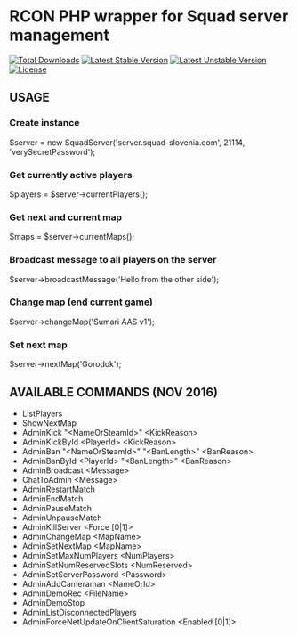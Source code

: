 # RCON PHP wrapper for Squad server management

[![Total Downloads](https://poser.pugx.org/dsg/squad-rcon-php/downloads.png)](https://packagist.org/dsg/squad-rcon-php/shoppingcart)
[![Latest Stable Version](https://poser.pugx.org/dsg/squad-rcon-php/v/stable)](https://packagist.org/packages/dsg/squad-rcon-php)
[![Latest Unstable Version](https://poser.pugx.org/dsg/squad-rcon-php/v/unstable)](https://packagist.org/packages/dsg/squad-rcon-php)
[![License](https://poser.pugx.org/dsg/squad-rcon-php/license)](https://packagist.org/packages/dsg/squad-rcon-php)

## USAGE

### Create instance
$server = new SquadServer('server.squad-slovenia.com', 21114, 'verySecretPassword');

### Get currently active players
$players = $server->currentPlayers();

### Get next and current map
$maps = $server->currentMaps();

### Broadcast message to all players on the server
$server->broadcastMessage('Hello from the other side');

### Change map (end current game)
$server->changeMap('Sumari AAS v1');

### Set next map
$server->nextMap('Gorodok');


## AVAILABLE COMMANDS (NOV 2016)

* ListPlayers
* ShowNextMap
* AdminKick "\<NameOrSteamId\>" \<KickReason\>
* AdminKickById \<PlayerId\> \<KickReason\>
* AdminBan "\<NameOrSteamId\>" "\<BanLength\>" \<BanReason\>
* AdminBanById \<PlayerId\> "\<BanLength\>" \<BanReason\>
* AdminBroadcast \<Message\>
* ChatToAdmin \<Message\>
* AdminRestartMatch
* AdminEndMatch
* AdminPauseMatch
* AdminUnpauseMatch
* AdminKillServer \<Force [0|1]\>
* AdminChangeMap \<MapName\>
* AdminSetNextMap \<MapName\>
* AdminSetMaxNumPlayers \<NumPlayers\>
* AdminSetNumReservedSlots \<NumReserved\>
* AdminSetServerPassword \<Password\>
* AdminAddCameraman \<NameOrId\>
* AdminDemoRec \<FileName\>
* AdminDemoStop
* AdminListDisconnectedPlayers
* AdminForceNetUpdateOnClientSaturation \<Enabled [0|1]\>
